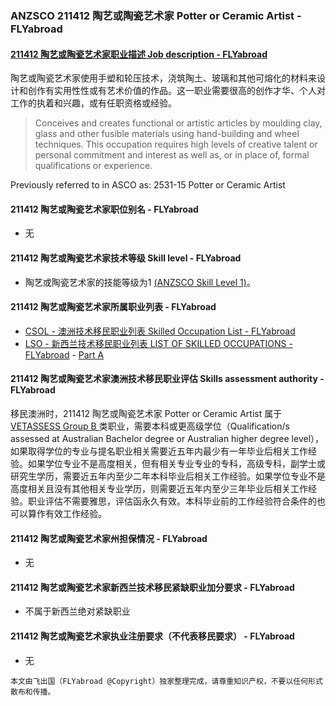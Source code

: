 ### ANZSCO 211412 陶艺或陶瓷艺术家 Potter or Ceramic Artist - FLYabroad ###

####  [211412 陶艺或陶瓷艺术家职业描述 Job description - FLYabroad](http://www.flyabroadvisa.com/anzsco/2114.html#211412)

陶艺或陶瓷艺术家使用手塑和轮压技术，浇筑陶土、玻璃和其他可熔化的材料来设计和创作有实用性性或有艺术价值的作品。这一职业需要很高的创作才华、个人对工作的执着和兴趣，或有任职资格或经验。

> Conceives and creates functional or artistic articles by moulding clay, glass and other fusible materials using hand-building and wheel techniques. This occupation requires high levels of creative talent or personal commitment and interest as well as, or in place of, formal qualifications or experience.

Previously referred to in ASCO as:
2531-15 Potter or Ceramic Artist

#### 211412 陶艺或陶瓷艺术家职位别名 - FLYabroad
 
- 无

#### 211412 陶艺或陶瓷艺术家技术等级 Skill level - FLYabroad

- 陶艺或陶瓷艺术家的技能等级为1 [(ANZSCO Skill Level 1)](http://www.flyabroadvisa.com/anzsco/)。

#### 211412 陶艺或陶瓷艺术家所属职业列表 - FLYabroad

- [CSOL - 澳洲技术移民职业列表 Skilled Occupation List - FLYabroad](http://www.flyabroadvisa.com/sol/)
- [LSO - 新西兰技术移民职业列表 LIST OF SKILLED OCCUPATIONS - FLYabroad](http://nz.flyabroadvisa.com/lso/) - [Part A](parta)

#### 211412 陶艺或陶瓷艺术家澳洲技术移民职业评估 Skills assessment authority - FLYabroad

移民澳洲时，211412 陶艺或陶瓷艺术家 Potter or Ceramic Artist 属于 [VETASSESS Group B ](http://www.flyabroadvisa.com/ass/vetassess.html)类职业，需要本科或更高级学位（Qualification/s assessed at Australian Bachelor degree or Australian higher degree level），如果取得学位的专业与提名职业相关需要近五年内最少有一年毕业后相关工作经验。如果学位专业不是高度相关，但有相关专业专业的专科，高级专科，副学士或研究生学历，需要近五年内至少二年本科毕业后相关工作经验。如果学位专业不是高度相关且没有其他相关专业学历，则需要近五年内至少三年毕业后相关工作经验。职业评估不需要雅思，评估函永久有效。本科毕业前的工作经验符合条件的也可以算作有效工作经验。

#### 211412 陶艺或陶瓷艺术家州担保情况 - FLYabroad

- 无

#### 211412 陶艺或陶瓷艺术家新西兰技术移民紧缺职业加分要求 - FLYabroad

- 不属于新西兰绝对紧缺职业

#### 211412 陶艺或陶瓷艺术家执业注册要求（不代表移民要求） - FLYabroad

- 无

`本文由飞出国（FLYabroad @Copyright）独家整理完成，请尊重知识产权，不要以任何形式散布和传播。`
